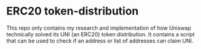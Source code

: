 # ERC20 token-distribution

This repo only contains my research and implementation of how Uniswap technically solved its UNI (an ERC20) token distribution.
It contains a script that can be used to check if an address or list of addresses can claim UNI.

